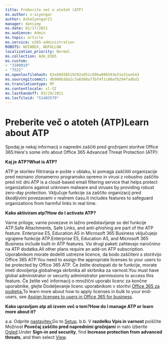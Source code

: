 ```yaml
---
title: Preberite več o atoteh (ATP)
ms.author: v-aiyengar
author: AshaIyengar21
manager: dansimp
ms.date: 02/17/2021
ms.audience: Admin
ms.topic: article
ms.service: o365-administration
ROBOTS: NOINDEX, NOFOLLOW
localization_priority: Normal
ms.collection: Adm_O365
ms.custom:
- "3100019"
- "7522"
ms.openlocfilehash: 62eb0d38519292a951c69ba096503e51e31ee543
ms.sourcegitcommit: db908b3da2c7a6508a77bf4f2c80afb294fadbd1
ms.translationtype: MT
ms.contentlocale: sl-SI
ms.lasthandoff: 03/29/2021
ms.locfileid: "51403579"
---
```

# <a name="learn-about-atp"></a><span data-ttu-id="73ff6-102">Preberite več o atoteh (ATP)</span><span class="sxs-lookup"><span data-stu-id="73ff6-102">Learn about ATP</span></span>

<span data-ttu-id="73ff6-103">Spodaj je nekaj informacij o napredni zaščiti pred grožnjami storitve Office 365:</span><span class="sxs-lookup"><span data-stu-id="73ff6-103">Here's some info about Office 365 Advanced Threat Protection (ATP):</span></span>

<span data-ttu-id="73ff6-104">**Kaj je ATP?**</span><span class="sxs-lookup"><span data-stu-id="73ff6-104">**What is ATP?**</span></span>

<span data-ttu-id="73ff6-105">ATP je storitev filtriranja e-pošte v oblaku, ki pomaga zaščititi organizacije pred neznano zlonamerno programsko opremo in virusi z robustno zaščito pred nič dni.</span><span class="sxs-lookup"><span data-stu-id="73ff6-105">ATP is a cloud-based email filtering service that helps protect organizations against unknown malware and viruses by providing robust zero-day protection.</span></span> <span data-ttu-id="73ff6-106">Vključuje funkcije za zaščito organizacij pred škodljivimi povezavami v realnem času.</span><span class="sxs-lookup"><span data-stu-id="73ff6-106">It includes features to safeguard organizations from harmful links in real time.</span></span>

<span data-ttu-id="73ff6-107">**Kako aktiviram atp?**</span><span class="sxs-lookup"><span data-stu-id="73ff6-107">**How do I activate ATP?**</span></span>

<span data-ttu-id="73ff6-108">Varne priloge, varne povezave in lažno predstavljanje so del funkcije ATP.</span><span class="sxs-lookup"><span data-stu-id="73ff6-108">Safe Attachments, Safe Links, and anti-phishing are part of the ATP feature.</span></span> <span data-ttu-id="73ff6-109">Enterprise E5, Education A5 in Microsoft 365 Business vključujejo vgrajene funkcije ATP.</span><span class="sxs-lookup"><span data-stu-id="73ff6-109">Enterprise E5, Education A5, and Microsoft 365 Business include built-in ATP features.</span></span> <span data-ttu-id="73ff6-110">Vsi drugi paketi zahtevajo naročnino na ATP dodatka.</span><span class="sxs-lookup"><span data-stu-id="73ff6-110">All other plans require an add-on ATP subscription.</span></span> <span data-ttu-id="73ff6-111">Uporabnikom morate dodeliti ustrezne licence, da bodo zaščiteni s storitvijo Office 365 ATP.</span><span class="sxs-lookup"><span data-stu-id="73ff6-111">You need to assign the appropriate licenses to your users to be protected by Office 365 ATP.</span></span> <span data-ttu-id="73ff6-112">Če želite dostopati do te funkcije, morate imeti dovoljenja globalnega skrbnika ali skrbnika za varnost.</span><span class="sxs-lookup"><span data-stu-id="73ff6-112">You must have global administrator or security administrator permissions to access this feature.</span></span> <span data-ttu-id="73ff6-113">Če želite več informacij o množični uporabi licenc za končne uporabnike, glejte Dodeljevanje licenc uporabnikom v storitvi [Office 365 za podjetja.](https://go.microsoft.com/fwlink/?linkid=2093435)</span><span class="sxs-lookup"><span data-stu-id="73ff6-113">To learn more about how to apply licenses in bulk to your end-users, see [Assign licenses to users in Office 365 for business](https://go.microsoft.com/fwlink/?linkid=2093435).</span></span>

<span data-ttu-id="73ff6-114">**Kako upravljam atp ali izvem več o tem?**</span><span class="sxs-lookup"><span data-stu-id="73ff6-114">**How do I manage ATP or learn more about it?**</span></span>

<span data-ttu-id="73ff6-115">a.</span><span class="sxs-lookup"><span data-stu-id="73ff6-115">a.</span></span> <span data-ttu-id="73ff6-116">Odprite [nastavitev.](https://go.microsoft.com/fwlink/p/?linkid=2075721)</span><span class="sxs-lookup"><span data-stu-id="73ff6-116">Go to [Setup](https://go.microsoft.com/fwlink/p/?linkid=2075721).</span></span>
<span data-ttu-id="73ff6-117">b.</span><span class="sxs-lookup"><span data-stu-id="73ff6-117">b.</span></span> <span data-ttu-id="73ff6-118">V **razdelku Vpis in varnost** poiščite Možnost **Povečaj zaščito pred naprednimi grožnjami** in nato izberite [Ogled](https://go.microsoft.com/fwlink/?linkid=2109302).</span><span class="sxs-lookup"><span data-stu-id="73ff6-118">Under **Sign-in and security**, find **Increase protection from advanced threats**, and then select [View](https://go.microsoft.com/fwlink/?linkid=2109302).</span></span>
